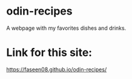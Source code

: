 # odin-recipes

A webpage with my favorites dishes and drinks.

# Link for this site:


https://faseen08.github.io/odin-recipes/
